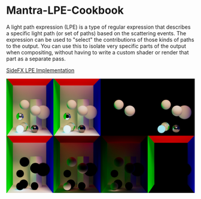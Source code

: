 # Mantra-LPE-Cookbook

A light path expression (LPE) is a type of regular expression that describes a specific light path (or set of paths) based on the scattering events. The expression can be used to "select" the contributions of those kinds of paths to the output. You can use this to isolate very specific parts of the output when compositing, without having to write a custom shader or render that part as a separate pass.

[SideFX LPE Implementation](https://www.sidefx.com)

![Image alt](https://github.com/alexwheezy/Mantra-LPE-Cookbook/blob/main/preview_lpe.png)
